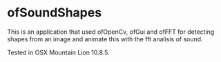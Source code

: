 # ofSoundShapes
This is an application that used ofOpenCv, ofGui and ofFFT for detecting shapes from an image and animate this with the fft analisis of sound.

Tested in OSX Mountain Lion 10.8.5. 

